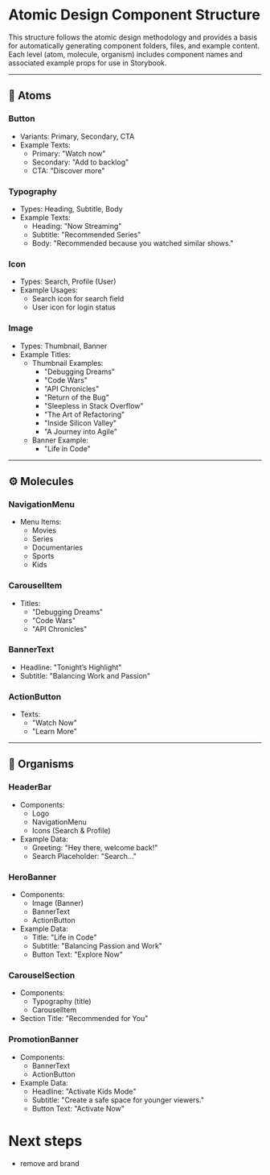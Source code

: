 # Atomic Design Component Structure

This structure follows the atomic design methodology and provides a basis for
automatically generating component folders, files, and example content. Each
level (atom, molecule, organism) includes component names and associated example
props for use in Storybook.

---

## 🧪 Atoms

### Button

- Variants: Primary, Secondary, CTA
- Example Texts:
  - Primary: "Watch now"
  - Secondary: "Add to backlog"
  - CTA: "Discover more"

### Typography

- Types: Heading, Subtitle, Body
- Example Texts:
  - Heading: "Now Streaming"
  - Subtitle: "Recommended Series"
  - Body: "Recommended because you watched similar shows."

### Icon

- Types: Search, Profile (User)
- Example Usages:
  - Search icon for search field
  - User icon for login status

### Image

- Types: Thumbnail, Banner
- Example Titles:
  - Thumbnail Examples:
    - "Debugging Dreams"
    - "Code Wars"
    - "API Chronicles"
    - "Return of the Bug"
    - "Sleepless in Stack Overflow"
    - "The Art of Refactoring"
    - "Inside Silicon Valley"
    - "A Journey into Agile"
  - Banner Example:
    - "Life in Code"

---

## ⚙️ Molecules

### NavigationMenu

- Menu Items:
  - Movies
  - Series
  - Documentaries
  - Sports
  - Kids

### CarouselItem

- Titles:
  - "Debugging Dreams"
  - "Code Wars"
  - "API Chronicles"

### BannerText

- Headline: "Tonight’s Highlight"
- Subtitle: "Balancing Work and Passion"

### ActionButton

- Texts:
  - "Watch Now"
  - "Learn More"

---

## 🧩 Organisms

### HeaderBar

- Components:
  - Logo
  - NavigationMenu
  - Icons (Search & Profile)
- Example Data:
  - Greeting: "Hey there, welcome back!"
  - Search Placeholder: "Search..."

### HeroBanner

- Components:
  - Image (Banner)
  - BannerText
  - ActionButton
- Example Data:
  - Title: "Life in Code"
  - Subtitle: "Balancing Passion and Work"
  - Button Text: "Explore Now"

### CarouselSection

- Components:
  - Typography (title)
  - CarouselItem
- Section Title: "Recommended for You"

### PromotionBanner

- Components:
  - BannerText
  - ActionButton
- Example Data:
  - Headline: "Activate Kids Mode"
  - Subtitle: "Create a safe space for younger viewers."
  - Button Text: "Activate Now"

# Next steps

- remove ard brand
